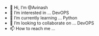 - 👋 Hi, I’m @Avinash
- 👀 I’m interested in ... DevOPS
- 🌱 I’m currently learning ... Python
- 💞️ I’m looking to collaborate on ... DevOPS
- 📫 How to reach me ...

<!---
avinash0106/avinash0106 is a ✨ special ✨ repository because its `README.md` (this file) appears on your GitHub profile.
You can click the Preview link to take a look at your changes.
--->
